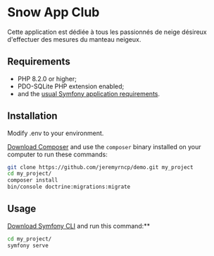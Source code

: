 Snow App Club
========================

Cette application est dédiée à tous les passionnés de neige désireux d'effectuer des mesures du manteau neigeux.

Requirements
------------

* PHP 8.2.0 or higher;
* PDO-SQLite PHP extension enabled;
* and the [usual Symfony application requirements][2].

Installation
------------

Modify .env to your environment.
 
[Download Composer][6] and use the `composer` binary installed
on your computer to run these commands:

```bash
git clone https://github.com/jeremyrncp/demo.git my_project
cd my_project/
composer install
bin/console doctrine:migrations:migrate
```

Usage
-----

[Download Symfony CLI][4] and run this command:**

```bash
cd my_project/
symfony serve
```

[1]: https://symfony.com/doc/current/best_practices.html
[2]: https://symfony.com/doc/current/setup.html#technical-requirements
[3]: https://symfony.com/doc/current/setup/web_server_configuration.html
[4]: https://symfony.com/download
[5]: https://symfony.com/book
[6]: https://getcomposer.org/
